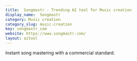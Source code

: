 ```yaml
---
title:  Songmastr - Trending AI tool for Music creation
display_name:  Songmastr
category: Music creation
category_slug: music-creation
key: songmastr_com
website: https://www.songmastr.com/
layout: aitool
---
```


Instant song mastering with a commercial standard.
